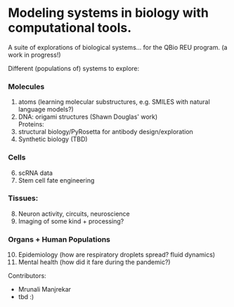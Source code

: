 # Modeling systems in biology with computational tools.

A suite of explorations of biological systems... for the QBio REU program. (a work in progress!)

Different (populations of) systems to explore:
### Molecules
  1. atoms (learning molecular substructures, e.g. SMILES with natural language models?)
  2. DNA: origami structures (Shawn Douglas' work)  
  Proteins:
  3. structural biology/PyRosetta for antibody design/exploration
  5. Synthetic biology (TBD)
### Cells
  6. scRNA data
  7. Stem cell fate engineering
### Tissues:
  8. Neuron activity, circuits, neuroscience
  9. Imaging of some kind + processing?
### Organs + Human Populations
  10. Epidemiology (how are respiratory droplets spread? fluid dynamics)
  11. Mental health (how did it fare during the pandemic?)

Contributors:
* Mrunali Manjrekar
* tbd :)
